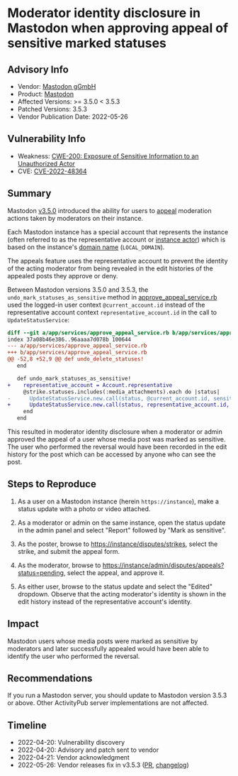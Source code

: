 # Moderator identity disclosure in Mastodon when approving appeal of sensitive marked statuses

## Advisory Info

- Vendor: [Mastodon gGmbH](https://github.com/mastodon)
- Product: [Mastodon](https://github.com/mastodon/mastodon)
- Affected Versions: >= 3.5.0 < 3.5.3
- Patched Versions: 3.5.3
- Vendor Publication Date: 2022-05-26

## Vulnerability Info

- Weakness: [CWE-200: Exposure of Sensitive Information to an Unauthorized Actor](https://cwe.mitre.org/data/definitions/200.html)
- CVE: [CVE-2022-48364](https://cve.mitre.org/cgi-bin/cvename.cgi?name=CVE-2022-48364)

## Summary

Mastodon [v3.5.0](https://github.com/mastodon/mastodon/releases/tag/v3.5.0) introduced the ability for users to [appeal](https://docs.joinmastodon.org/admin/moderation/#individual-moderation) moderation actions taken by moderators on their instance.

Each Mastodon instance has a special account that represents the instance (often referred to as the representative account or [instance actor](https://github.com/mastodon/mastodon/issues/10453)) which is based on the instance's [domain name](https://docs.joinmastodon.org/admin/config/#local_domain) (`LOCAL_DOMAIN`).

The appeals feature uses the representative account to prevent the identity of the acting moderator from being revealed in the edit histories of the appealed posts they approve or deny.

Between Mastodon versions 3.5.0 and 3.5.3, the `undo_mark_statuses_as_sensitive` method in [approve_appeal_service.rb](https://github.com/mastodon/mastodon/blob/25d3dc4373531071f444d8e44e44cd21970cb373/app/services/approve_appeal_service.rb#L56) used the logged-in user context `@current_account.id` instead of the representative account context `representative_account.id` in the call to `UpdateStatusService`:

```diff
diff --git a/app/services/approve_appeal_service.rb b/app/services/approve_appeal_service.rb
index 37a08b46e386..96aaaa7d078b 100644
--- a/app/services/approve_appeal_service.rb
+++ b/app/services/approve_appeal_service.rb
@@ -52,8 +52,9 @@ def undo_delete_statuses!
   end

   def undo_mark_statuses_as_sensitive!
+    representative_account = Account.representative
     @strike.statuses.includes(:media_attachments).each do |status|
-      UpdateStatusService.new.call(status, @current_account.id, sensitive: false) if status.with_media?
+      UpdateStatusService.new.call(status, representative_account.id, sensitive: false) if status.with_media?
     end
   end
```

This resulted in moderator identity disclosure when a moderator or admin approved the appeal of a user whose media post was marked as sensitive. The user who performed the reversal would have been recorded in the edit history for the post which can be accessed by anyone who can see the post.

## Steps to Reproduce

1. As a user on a Mastodon instance (herein `https://instance`), make a status update with a photo or video attached.

2. As a moderator or admin on the same instance, open the status update in the admin panel and select "Report" followed by "Mark as sensitive".

3. As the poster, browse to [https://instance/disputes/strikes](https://instance/disputes/strikes), select the strike, and submit the appeal form.

4. As the moderator, browse to [https://instance/admin/disputes/appeals?status=pending](https://instance/admin/disputes/appeals?status=pending), select the appeal, and approve it.

5. As either user, browse to the status update and select the "Edited" dropdown. Observe that the acting moderator's identity is shown in the edit history instead of the representative account's identity.

## Impact

Mastodon users whose media posts were marked as sensitive by moderators and later successfully appealed would have been able to identify the user who performed the reversal.

## Recommendations

If you run a Mastodon server, you should update to Mastodon version 3.5.3 or above. Other ActivityPub server implementations are not affected.

## Timeline

- 2022-04-20: Vulnerability discovery
- 2022-04-20: Advisory and patch sent to vendor
- 2022-04-21: Vendor acknowledgment
- 2022-05-26: Vendor releases fix in v3.5.3 ([PR](https://github.com/mastodon/mastodon/pull/18525), [changelog](https://github.com/mastodon/mastodon/blob/main/CHANGELOG.md#353---2022-05-26))

